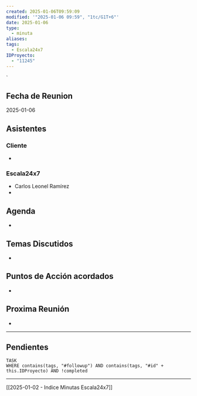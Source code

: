 ```yaml
---
created: 2025-01-06T09:59:09
modified: '"2025-01-06 09:59", "1tc/G1T+6"'
date: 2025-01-06
type:
  - minuta
aliases: 
tags:
  - Escala24x7
IDProyecto:
  - "11245"
---
```


`


## Fecha de Reunion
2025-01-06

## Asistentes

### Cliente
* 
### Escala24x7
- Carlos Leonel Ramírez
-  

## Agenda
* 
## Temas Discutidos
*  

## Puntos de Acción acordados
- 

## Proxima Reunión
*   

--- 
## Pendientes

```dataview
TASK
WHERE contains(tags, "#followup") AND contains(tags, "#id" + this.IDProyecto) AND !completed
```

---
[[2025-01-02 - Indice Minutas Escala24x7]]
